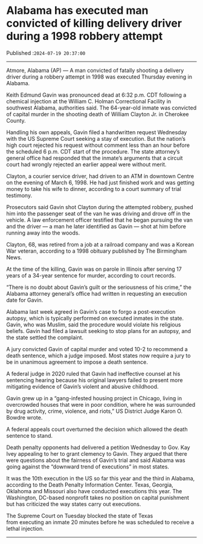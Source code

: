 # Alabama has executed man convicted of killing delivery driver during a 1998 robbery attempt

Published :`2024-07-19 20:37:00`

---

Atmore, Alabama (AP) — A man convicted of fatally shooting a delivery driver during a robbery attempt in 1998 was executed Thursday evening in Alabama.

Keith Edmund Gavin was pronounced dead at 6:32 p.m. CDT following a chemical injection at the William C. Holman Correctional Facility in southwest Alabama, authorities said. The 64-year-old inmate was convicted of capital murder in the shooting death of William Clayton Jr. in Cherokee County.

Handling his own appeals, Gavin filed a handwritten request Wednesday with the US Supreme Court seeking a stay of execution. But the nation’s high court rejected his request without comment less than an hour before the scheduled 6 p.m. CDT start of the procedure. The state attorney’s general office had responded that the inmate’s arguments that a circuit court had wrongly rejected an earlier appeal were without merit.

Clayton, a courier service driver, had driven to an ATM in downtown Centre on the evening of March 6, 1998. He had just finished work and was getting money to take his wife to dinner, according to a court summary of trial testimony.

Prosecutors said Gavin shot Clayton during the attempted robbery, pushed him into the passenger seat of the van he was driving and drove off in the vehicle. A law enforcement officer testified that he began pursuing the van and the driver — a man he later identified as Gavin — shot at him before running away into the woods.

Clayton, 68, was retired from a job at a railroad company and was a Korean War veteran, according to a 1998 obituary published by The Birmingham News.

At the time of the killing, Gavin was on parole in Illinois after serving 17 years of a 34-year sentence for murder, according to court records.

“There is no doubt about Gavin’s guilt or the seriousness of his crime,” the Alabama attorney general’s office had written in requesting an execution date for Gavin.

Alabama last week agreed in Gavin’s case to forgo a post-execution autopsy, which is typically performed on executed inmates in the state. Gavin, who was Muslim, said the procedure would violate his religious beliefs. Gavin had filed a lawsuit seeking to stop plans for an autopsy, and the state settled the complaint.

A jury convicted Gavin of capital murder and voted 10-2 to recommend a death sentence, which a judge imposed. Most states now require a jury to be in unanimous agreement to impose a death sentence.

A federal judge in 2020 ruled that Gavin had ineffective counsel at his sentencing hearing because his original lawyers failed to present more mitigating evidence of Gavin’s violent and abusive childhood.

Gavin grew up in a “gang-infested housing project in Chicago, living in overcrowded houses that were in poor condition, where he was surrounded by drug activity, crime, violence, and riots,” US District Judge Karon O. Bowdre wrote.

A federal appeals court overturned the decision which allowed the death sentence to stand.

Death penalty opponents had delivered a petition Wednesday to Gov. Kay Ivey appealing to her to grant clemency to Gavin. They argued that there were questions about the fairness of Gavin’s trial and said Alabama was going against the “downward trend of executions” in most states.

It was the 10th execution in the US so far this year and the third in Alabama, according to the Death Penalty Information Center. Texas, Georgia, Oklahoma and Missouri also have conducted executions this year. The Washington, DC-based nonprofit takes no position on capital punishment but has criticized the way states carry out executions.

The Supreme Court on Tuesday blocked the state of Texas from executing an inmate 20 minutes before he was scheduled to receive a lethal injection.

---

